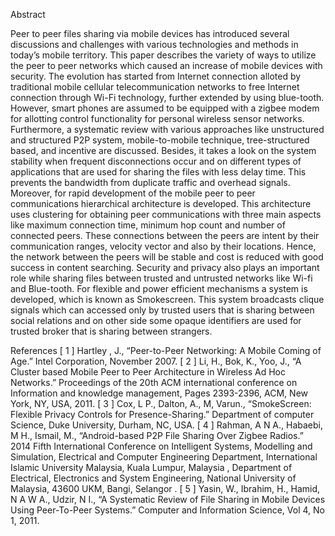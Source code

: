 Abstract

Peer to peer files sharing via mobile devices has introduced several discussions and challenges with various technologies
and methods in today’s mobile territory. This paper describes the variety of ways to utilize the peer to peer networks
which caused an increase of mobile devices with security. The evolution has started from Internet connection alloted by 
traditional mobile cellular telecommunication networks to free Internet connection through Wi-Fi technology, further 
extended by using blue-tooth. However, smart phones are assumed to be equipped with a zigbee modem for allotting control 
functionality for personal wireless sensor networks. Furthermore, a systematic review with various approaches like
unstructured and structured P2P system, mobile-to-mobile technique, tree-structured based, and incentive are discussed.
Besides, it takes a look on the system stability when frequent disconnections occur and on different types of applications that are
used for sharing the files with less delay time. This prevents the bandwidth from duplicate traffic and overhead signals.
Moreover, for rapid development of the mobile peer to peer communications hierarchical architecture is developed. 
This architecture uses clustering for obtaining peer communications with three main aspects like maximum 
connection time, minimum hop count and number of connected peers. These connections between the peers are intent by their
communication ranges, velocity vector and also by their locations. Hence, the network between the peers will be stable 
and cost is reduced with good success in content searching. Security and privacy also plays an important role while sharing files between trusted and untrusted networks like Wi-fi and Blue-tooth. For 
flexible and power efficient mechanisms a system is developed, which is known as Smokescreen. This system broadcasts 
clique signals which can accessed only by trusted users that is sharing between social relations and on other side some 
opaque identifiers are used for trusted broker that is sharing between strangers.

References
[ 1 ]  Hartley , J., “Peer-to-Peer Networking: A Mobile Coming of Age.” Intel Corporation, November 2007.
[ 2 ]  Li, H., Bok, K., Yoo, J., “A Cluster based Mobile Peer to Peer Architecture in Wireless Ad Hoc Networks.” Proceedings of the 20th ACM international conference on Information and knowledge management, Pages 2393-2396, ACM, New York, NY, USA, 2011.
[ 3 ]  Cox, L P., Dalton, A., M, Varun., “SmokeScreen: Flexible Privacy Controls for Presence-Sharing.” Department of computer Science, Duke University, Durham, NC, USA.
[ 4 ]  Rahman, A N A., Habaebi, M H., Ismail, M., “Android-based P2P File Sharing Over Zigbee Radios.” 2014 Fifth International Conference on Intelligent Systems, Modelling and Simulation, Electrical and Computer Engineering Department, International Islamic University Malaysia, Kuala Lumpur, Malaysia , Department of Electrical, Electronics and System Engineering, National University of Malaysia, 43600 UKM, Bangi, Selangor .
[ 5 ]  Yasin, W., Ibrahim, H., Hamid, N A W A., Udzir, N I., “A Systematic Review of File Sharing in Mobile Devices Using Peer-To-Peer Systems.” Computer and Information Science, Vol 4, No 1, 2011.
